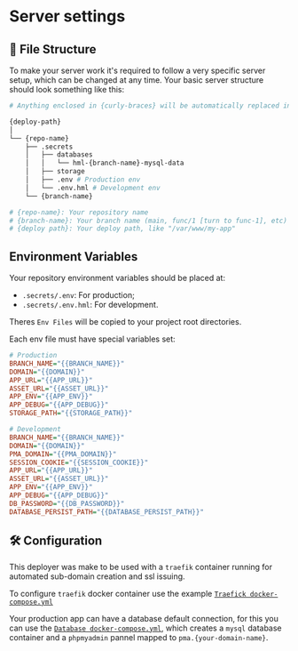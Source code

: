 # Server settings

## 📁 File Structure
To make your server work it's required to follow a very specific server setup, which can be changed at any time. Your basic server structure should look something like this:
```bash
# Anything enclosed in {curly-braces} will be automatically replaced in deployment

{deploy-path}
│
└── {repo-name}
    ├── .secrets
    │   ├── databases
    │   │   └── hml-{branch-name}-mysql-data
    │   ├── storage
    │   ├── .env # Production env
    │   └── .env.hml # Development env
    └── {branch-name}

# {repo-name}: Your repository name
# {branch-name}: Your branch name (main, func/1 [turn to func-1], etc)
# {deploy path}: Your deploy path, like "/var/www/my-app"
```

## Environment Variables

Your repository environment variables should be placed at:
* `.secrets/.env`: For production;
* `.secrets/.env.hml`: For development.

Theres `Env Files` will be copied to your project root directories.

Each env file must have special variables set:
```ini
# Production
BRANCH_NAME="{{BRANCH_NAME}}"
DOMAIN="{{DOMAIN}}"
APP_URL="{{APP_URL}}"
ASSET_URL="{{ASSET_URL}}"
APP_ENV="{{APP_ENV}}"
APP_DEBUG="{{APP_DEBUG}}"
STORAGE_PATH="{{STORAGE_PATH}}"

# Development
BRANCH_NAME="{{BRANCH_NAME}}"
DOMAIN="{{DOMAIN}}"
PMA_DOMAIN="{{PMA_DOMAIN}}"
SESSION_COOKIE="{{SESSION_COOKIE}}"
APP_URL="{{APP_URL}}"
ASSET_URL="{{ASSET_URL}}"
APP_ENV="{{APP_ENV}}"
APP_DEBUG="{{APP_DEBUG}}"
DB_PASSWORD="{{DB_PASSWORD}}"
DATABASE_PERSIST_PATH="{{DATABASE_PERSIST_PATH}}"
```

## 🛠️ Configuration

This deployer was make to be used with a `traefik` container running for automated sub-domain creation and ssl issuing.

To configure `traefik` docker container use the example [`Traefick docker-compose.yml`](traefik.docker-compose.yml)

Your production app can have a database default connection, for this you can use the [`Database docker-compose.yml`](database.docker-compose.yml), which creates a `mysql` database container and a `phpmyadmin` pannel mapped to `pma.{your-domain-name}`.